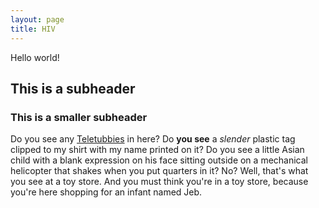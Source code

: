 ```yaml
---
layout: page
title: HIV
---
```


Hello world!

## This is a subheader

### This is a smaller subheader

Do you see any [Teletubbies](/data) in here? Do **you see** a _slender_ plastic tag clipped to my shirt with my name printed on it? Do you see a little Asian child with a blank expression on his face sitting outside on a mechanical helicopter that shakes when you put quarters in it? No? Well, that's what you see at a toy store. And you must think you're in a toy store, because you're here shopping for an infant named Jeb.


